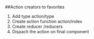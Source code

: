 

##Action creators to favorites

1. Add type action/type
2. Create action function action/index
3. Create reducer  /reducers
4. Dispach the action on final component

